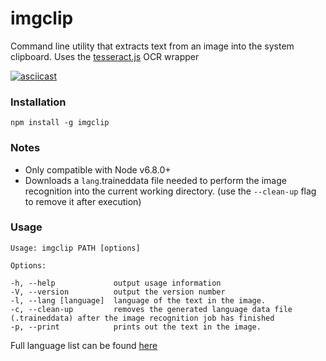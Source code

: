 # imgclip

Command line utility that extracts text from an image into the system clipboard. Uses the [tesseract.js](https://github.com/naptha/tesseract.js) OCR wrapper

[![asciicast](https://asciinema.org/a/1n7wfprarthnh9htkavu3trkl.png)](https://asciinema.org/a/1n7wfprarthnh9htkavu3trkl)

### Installation

    npm install -g imgclip

### Notes
- Only compatible with Node v6.8.0+
- Downloads a `lang`.traineddata file needed to perform the image recognition into the current working directory. (use the `--clean-up` flag to remove it after execution)

### Usage

    Usage: imgclip PATH [options]
    
    Options:
    
    -h, --help             output usage information
    -V, --version          output the version number
    -l, --lang [language]  language of the text in the image.
    -c, --clean-up         removes the generated language data file (.traineddata) after the image recognition job has finished
    -p, --print            prints out the text in the image.
    
Full language list can be found [here](https://github.com/naptha/tesseract.js/blob/master/docs/tesseract_lang_list.md)
